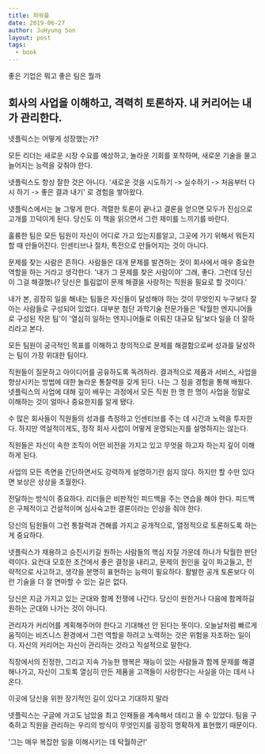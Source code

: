 ```yaml
---
title: 파워풀
date: 2019-06-27
author: JuHyung Son
layout: post
tags:
  - book
---
```


좋은 기업은 뭐고 좋은 팀은 뭘까

회사의 사업을 이해하고, 격력히 토론하자. 내 커리어는 내가 관리한다.
---

넷플릭스는 어떻게 성장했는가?

모든 리더는 새로운 시장 수요를 예상하고, 놀라운 기회를 포착하며, 새로운 기술을 물고 늘어지는 능력을 갖춰야 한다.

넷플릭스도 항상 잘한 것은 아니다. '새로운 것을 시도하기 -> 실수하기 -> 처음부터 다시 하기 -> 좋은 결과 내기' 로 경험을 쌓아왔다. 

넷플릭스에서는 늘 그렇게 한다. 격렬한 토론이 끝나고 결론을 얻으면 모두가 진심으로 고개를 끄덕이게 된다. 당신도 이 책을 읽으면서 그런 재미를 느끼기를 바란다.

훌륭한 팀은 모든 팀원이 자신이 어디로 가고 있는지를알고, 그곳에 가기 위해서 뭐든지 할 때 만들어진다. 인센티브나 절차, 특전으로 만들어지는 것이 아니다.

문제를 찾는 사람은 흔하다. 사람들은 대개 문제를 발견하는 것이 회사에서 매우 중요한 역할을 하는 거라고 생각한다. '내가 그 문제를 찾은 사람이야' 그래, 좋다. 그런데 당신이 그걸 해결했나? 당신은 틀림없이 문제 해결을 사랑하는 직원을 필요로 할 것이다.'

내가 본, 굉장히 일을 해내는 팀들은 자신들이 달성해야 하는 것이 무엇인지 누구보다 잘 아는 사람들로 구성되어 있었다. 대부분 첨단 과학기술 전문가들은 '탁월한 엔지니어들로 구성된 작은 팀'이 '열심히 일하는 엔지니어들로 이뤄진 대규모 팀'보다 일을 더 잘하리라고 본다.

모든 팀원이 궁극적인 목표를 이해하고 창의적으로 문제를 해결함으로써 성과를 달성하는 팀이 가장 위대한 팀이다.

직원들이 질문하고 아이디어를 공유하도록 독려하라. 결과적으로 제품과 서비스, 사업을 향상시키는 방법에 대한 놀라운 통찰력을 갖게 된다. 나는 그 점을 경험을 통해 배웠다. 넷플릭스의 사업에 대해 깊이 배우는 과정에서 모든 직원 한 명 한 명이 사업을 정말로 이해하는 것이 얼마나 중요한지를 알게 됐다.

수 많은 회사들이 직원들의 성과를 측정하고 인센티브를 주는 데 시간과 노력을 투자한다. 하지만 역설적이게도, 정작 회사 사럽이 어떻게 운영되는지를 설명하지는 않는다.

직원들은 자신이 속한 조직이 어떤 비전을 가지고 있고 무엇을 하고자 하는지 깊이 이해하게 된다. 

사업의 모든 측면을 간단하면서도 강력하게 설명하기란 쉽지 않다. 하지만 할 수만 있다면 보상은 상상을 초월한다.

전달하는 방식이 중요하다. 리더들은 비판적인 피드백을 주는 연습을 해야 한다. 피드백은 구체적이고 건설적이며 심사숙고한 결론이라는 인상을 줘야 한다.

당신의 팀원들이 그런 통찰력과 견해를 가지고 공개적으로, 열정적으로 토론하도록 하는 게 중요하다.

넷플릭스가 채용하고 승진시키길 원하는 사람들의 핵심 자질 가운데 하나가 탁월한 판단력이다. 요컨대 모호한 조건에서 좋은 결정을 내리고, 문제의 원인을 깊이 파고들고, 전략적으로 사고하고, 생각을 분명히 표현하는 능력이 필요하다. 활발한 공개 토론보다 이런 기술을 더 잘 연마할 수 있는 길은 없다.

당신은 지금 가지고 있는 군대와 함께 전쟁에 나간다. 당신이 원한거나 다음에 함께하길 원하는 군대와 나가는 것이 아니다.

관리자가 커리어를 계획해주어야 한다고 기대해선 안 된다는 뜻이다. 오늘날처럼 빠르게 움직이는 비즈니스 환경에서 그런 역할을 하려고 노력하는 것은 위험을 자조하는 일이다. 자신의 커리어는 자신이 관리하는 것라고 직설적으로 말한다.

직장에서의 진정한, 그리고 지속 가능한 행복은 재능이 있는 사람들과 함께 문제를 해결해나가고, 자신이 그토록 열심히 만든 제품을 고객들이 사랑한다는 사실을 아는 데서 나온다.

이곳에 당신을 위한 장기적인 길이 있다고 기대하지 말라

넷플릭스는 구글에 가고도 남았을 최고 인재들을 계속해서 데리고 올 수 있었다. 팀을 구축하고 직원을 관리하는 우리의 방식이 무엇인지를 굉장히 명확하게 표현했기 때문이다.

'그는 매우 복잡한 일을 이해시키는 데 탁월하군!'